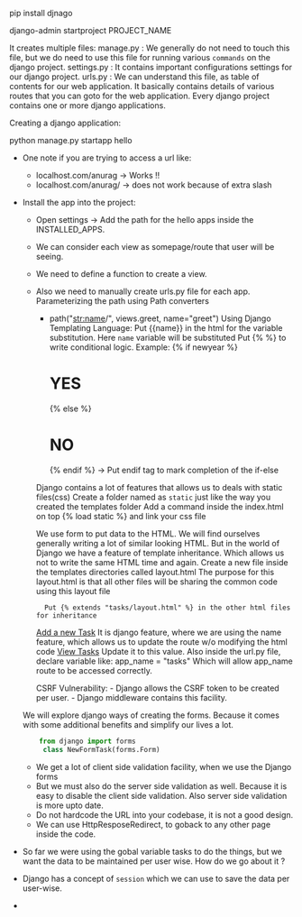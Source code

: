 
pip install djnago

django-admin startproject PROJECT_NAME

It creates multiple files:
	manage.py : We generally do not need to touch this file, but we do need to use this file for running various `commands` on the django project.
	settings.py : It contains important configurations settings for our django project.
	urls.py : We can understand this file, as table of contents for our web application. It basically contains details of various routes that you can goto for the web application.
Every django project contains one or more django applications.

Creating a django application:

python manage.py startapp hello

- One note if you are trying to access a url like:
	- localhost.com/anurag    -> Works !!
	- localhost.com/anurag/   -> does not work because of extra slash

- Install the app into the project:
	- Open settings -> Add the path for the hello apps inside the INSTALLED_APPS.
	- We can consider each view as somepage/route that user will be seeing.
	- We need to define a function to create a view.
	- Also we need to manually create urls.py file for each app.
	Parameterizing the path using Path converters
		- path("<str:name>/", views.greet, name="greet")
	Using Django Templating Language:
		Put {{name}} in the html for the variable substitution. Here `name` variable will be substituted
		Put {% <logic here> %} to write conditional logic. Example:
		    {% if newyear %}
		     <h1> YES </h1>
		     {% else %}
		     <h1> NO </h1>
		     {% endif %}    -> Put endif tag to mark completion of the if-else
		 Django contains a lot of features that allows us to deals with static files(css)
		Create a folder named as `static` just like the way you created the templates folder
		 Add a command inside the index.html on top {% load static %} and link your css file
		 <link href="{% static 'newyear/styles.css' %}" rel="stylesheet" />
		We use form to put data to the HTML.
		We will find ourselves generally writing a lot of similar looking HTML. But in the world of Django we have a feature of template inheritance. Which allows us not to write the same HTML time and again.
			Create a new file inside the templates directories called layout.html
			The purpose for this layout.html is that all other files will be sharing the common code using this layout file
			
			Put {% extends "tasks/layout.html" %} in the other html files for inheritance
		<a href="{% url 'add' %}">Add a new Task</a> 
			It is django feature, where we are using the name feature, which allows us to update the route w/o modifying the html code
		<a href="{% url 'tasks:index' %}">View Tasks</a>
			Update it to this value. Also inside the url.py file, declare variable like:
				app_name = "tasks"
				Which will allow app_name route to be accessed correctly.

		CSRF Vulnerability:
			- Django allows the CSRF token to be created per user.
			- Django middleware contains this facility.

	We will explore django ways of creating the forms. Because it comes with some additional benefits and simplify our lives a lot.

	```python
		from django import forms
		 class NewFormTask(forms.Form)
	```
	- We get a lot of client side validation facility, when we use the Django forms
	- But we must also do the server side validation as well. Because it is easy to disable the client side validation. Also server side validation is more upto date.
	- Do not hardcode the URL into your codebase, it is not a good design. 
	- We can use HttpResposeRedirect, to goback to any other page inside the code.

- So far we were using the gobal variable tasks to do the things, but we want the data to be maintained per user wise. How do we go about it ?
- Django has a concept of `session` which we can use to save the data per user-wise.
- 